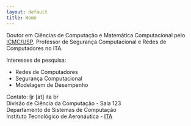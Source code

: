 ```yaml
---
layout: default
title: Home
---
```


Doutor em Ciências de Computação e Matemática Computacional pelo 
[ICMC/USP](http://www.icmc.usp.br). Professor de Segurança 
Computacional e Redes de Computadores no ITA.

Interesses de pesquisa:
- Redes de Computadores
- Segurança Computacional
- Modelagem de Desempenho 

Contato: ljr [at] ita br<br />
Divisão de Ciência da Computação - Sala 123 <br />
Departamento de Sistemas de Computação <br />
Instituto Tecnológico de Aeronáutica - [ITA](http://ita.br)<br />



